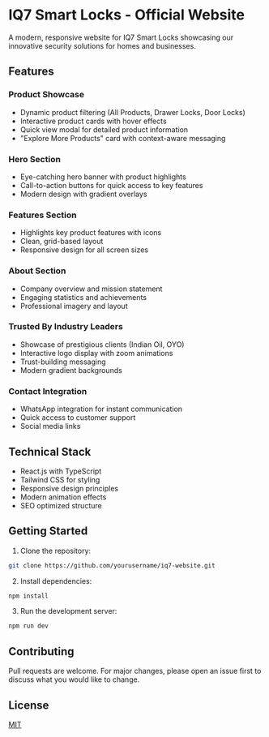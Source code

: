 # IQ7 Smart Locks - Official Website

A modern, responsive website for IQ7 Smart Locks showcasing our innovative security solutions for homes and businesses.

## Features

### Product Showcase
- Dynamic product filtering (All Products, Drawer Locks, Door Locks)
- Interactive product cards with hover effects
- Quick view modal for detailed product information
- "Explore More Products" card with context-aware messaging

### Hero Section
- Eye-catching hero banner with product highlights
- Call-to-action buttons for quick access to key features
- Modern design with gradient overlays

### Features Section
- Highlights key product features with icons
- Clean, grid-based layout
- Responsive design for all screen sizes

### About Section
- Company overview and mission statement
- Engaging statistics and achievements
- Professional imagery and layout

### Trusted By Industry Leaders
- Showcase of prestigious clients (Indian Oil, OYO)
- Interactive logo display with zoom animations
- Trust-building messaging
- Modern gradient backgrounds

### Contact Integration
- WhatsApp integration for instant communication
- Quick access to customer support
- Social media links

## Technical Stack
- React.js with TypeScript
- Tailwind CSS for styling
- Responsive design principles
- Modern animation effects
- SEO optimized structure

## Getting Started

1. Clone the repository:
```bash
git clone https://github.com/yourusername/iq7-website.git
```

2. Install dependencies:
```bash
npm install
```

3. Run the development server:
```bash
npm run dev
```

## Contributing
Pull requests are welcome. For major changes, please open an issue first to discuss what you would like to change.

## License
[MIT](https://choosealicense.com/licenses/mit/)
